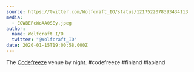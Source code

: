 ```yaml
---
source: https://twitter.com/Wolfcraft_IO/status/1217522078393434113
media:
  - EOWBEPcWoAA0SEy.jpeg
author:
  name: Wolfcraft I/O
  twitter: "@Wolfcraft_IO"
date: 2020-01-15T19:00:58.000Z
---
```


The [Codefreeze](https://codefreeze.fi/) venue by night. #codefreeze #finland #lapland
